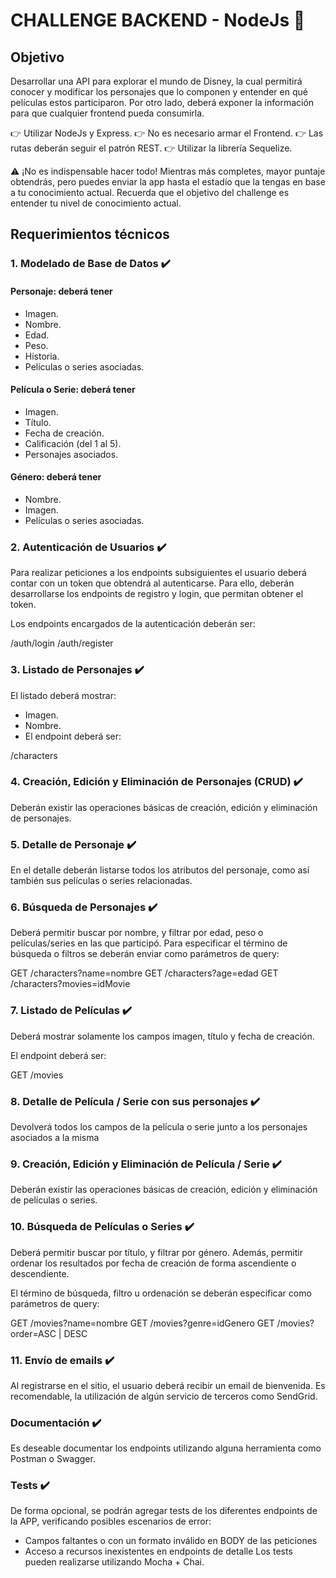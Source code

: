 # CHALLENGE BACKEND - NodeJs 🚀
## Objetivo

Desarrollar una API para explorar el mundo de Disney, la cual permitirá conocer y modificar los personajes que lo componen y entender en qué películas estos participaron. Por otro lado, deberá exponer la información para que cualquier frontend pueda consumirla.

👉 Utilizar NodeJs y Express.
👉 No es necesario armar el Frontend.
👉 Las rutas deberán seguir el patrón REST.
👉 Utilizar la librería Sequelize.

⚠️ ¡No es indispensable hacer todo! Mientras más completes, mayor puntaje obtendrás, pero puedes enviar la app hasta el estadío que la tengas en base a tu conocimiento actual. Recuerda que el objetivo del challenge es entender tu nivel de conocimiento actual.

## Requerimientos técnicos

### 1. Modelado de Base de Datos ✔️

#### Personaje: deberá tener
- Imagen.
- Nombre.
- Edad.
- Peso.
- Historia.
- Películas o series asociadas.
#### Película o Serie: deberá tener
- Imagen.
- Título.
- Fecha de creación.
- Calificación (del 1 al 5).
- Personajes asociados.
#### Género: deberá tener
- Nombre.
- Imagen.
- Películas o series asociadas.

### 2. Autenticación de Usuarios ✔️

Para realizar peticiones a los endpoints subsiguientes el usuario deberá contar con un token que obtendrá al autenticarse. Para ello, deberán desarrollarse los endpoints de registro y login, que permitan obtener el token.

Los endpoints encargados de la autenticación deberán ser:

/auth/login
/auth/register

### 3. Listado de Personajes ✔️
El listado deberá mostrar:

- Imagen.
- Nombre.
- El endpoint deberá ser:

/characters

### 4. Creación, Edición y Eliminación de Personajes (CRUD) ✔️

Deberán existir las operaciones básicas de creación, edición y eliminación de personajes.

### 5. Detalle de Personaje ✔️

En el detalle deberán listarse todos los atributos del personaje, como así también sus películas o series relacionadas.

### 6. Búsqueda de Personajes ✔️

Deberá permitir buscar por nombre, y filtrar por edad, peso o películas/series en las que participó. Para especificar el término de búsqueda o filtros se deberán enviar como parámetros de query:

GET /characters?name=nombre
GET /characters?age=edad
GET /characters?movies=idMovie

### 7. Listado de Películas ✔️

Deberá mostrar solamente los campos imagen, título y fecha de creación.

El endpoint deberá ser:

GET /movies

### 8. Detalle de Película / Serie con sus personajes ✔️

Devolverá todos los campos de la película o serie junto a los personajes asociados a la misma

### 9. Creación, Edición y Eliminación de Película / Serie ✔️

Deberán existir las operaciones básicas de creación, edición y eliminación de películas o series.

### 10. Búsqueda de Películas o Series ✔️

Deberá permitir buscar por título, y filtrar por género. Además, permitir ordenar los resultados por fecha de creación de forma ascendiente o descendiente.

El término de búsqueda, filtro u ordenación se deberán especificar como parámetros de query:

GET /movies?name=nombre
GET /movies?genre=idGenero
GET /movies?order=ASC | DESC

### 11. Envío de emails ✔️

Al registrarse en el sitio, el usuario deberá recibir un email de bienvenida. Es recomendable, la utilización de algún servicio de terceros como SendGrid.

### Documentación ✔️
Es deseable documentar los endpoints utilizando alguna herramienta como Postman o Swagger.

### Tests ✔️
De forma opcional, se podrán agregar tests de los diferentes endpoints de la APP, verificando posibles escenarios de error:

- Campos faltantes o con un formato inválido en BODY de las peticiones
- Acceso a recursos inexistentes en endpoints de detalle
Los tests pueden realizarse utilizando Mocha + Chai.